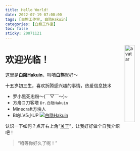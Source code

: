 ```yaml
---
title: Hello World!
date: 2022-07-19 07:00:00
tags: [白熊工作室, 白隐Hakuin]
categories: [白熊工作室]
toc: false
sticky: 20071121
---
```


<img src="/images/avatar.jpg" alt="avatar" width="25%" style="float:right">

# 欢迎光临！

这里是**白隐Hakuin**，叫咱**白熊**就好～

十五岁初三生，喜欢折腾感兴趣的事情，热爱信息技术

- 罗小黑死忠粉～(￣▽￣～)~
- 方舟♖刀客塔 `Dr.白隐Hakuin`
- Minecraft方块人
- B站LV5小UP  [![白隐Hakuin](https://img.shields.io/badge/dynamic/json?url=https%3A%2F%2Fapi.bilibili.com%2Fx%2Frelation%2Fstat%3Fvmid%3D478104735&query=%24.data.follower&suffix=%E5%90%8D%E7%B2%89%E4%B8%9D&style=social&logo=bilibili&label=bilibili)
](https://space.bilibili.com/478104735)

认识一下如何？点开右上角“[关于](/about)”，让我好好做个自我介绍吧！

> “咱等你好久了呢！”

<!-- more -->
